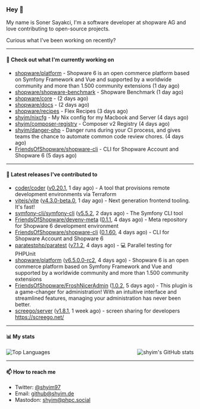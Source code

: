 ### Hey 👋

My name is Soner Sayakci, I'm a software developer at shopware AG and love contributing to open-source projects.

Curious what I've been working on recently?

---

#### 👷 Check out what I'm currently working on

- [shopware/platform](https://github.com/shopware/platform) - Shopware 6 is an open commerce platform based on Symfony Framework and Vue and supported by a worldwide community and more than 1.500 community extensions (1 day ago)
- [shopware/shopware-benchmark](https://github.com/shopware/shopware-benchmark) - Shopware Benchmark (1 day ago)
- [shopware/core](https://github.com/shopware/core) -  (2 days ago)
- [shopware/docs](https://github.com/shopware/docs) -  (2 days ago)
- [shopware/recipes](https://github.com/shopware/recipes) - Flex Recipes (3 days ago)
- [shyim/nixcfg](https://github.com/shyim/nixcfg) - My Nix config for my Macbook and Server (4 days ago)
- [shyim/composer-registry](https://github.com/shyim/composer-registry) - Composer v2 Registry (4 days ago)
- [shyim/danger-php](https://github.com/shyim/danger-php) - Danger runs during your CI process, and gives teams the chance to automate common code review chores. (4 days ago)
- [FriendsOfShopware/shopware-cli](https://github.com/FriendsOfShopware/shopware-cli) - CLI for Shopware Account and Shopware 6 (5 days ago)

---

#### 🔭 Latest releases I've contributed to

- [coder/coder](https://github.com/coder/coder) ([v0.20.1](https://github.com/coder/coder/releases/tag/v0.20.1), 1 day ago) - A tool that provisions remote development environments via Terraform
- [vitejs/vite](https://github.com/vitejs/vite) ([v4.3.0-beta.0](https://github.com/vitejs/vite/releases/tag/v4.3.0-beta.0), 1 day ago) - Next generation frontend tooling. It&#39;s fast!
- [symfony-cli/symfony-cli](https://github.com/symfony-cli/symfony-cli) ([v5.5.2](https://github.com/symfony-cli/symfony-cli/releases/tag/v5.5.2), 2 days ago) - The Symfony CLI tool
- [FriendsOfShopware/devenv-meta](https://github.com/FriendsOfShopware/devenv-meta) ([0.1.1](https://github.com/FriendsOfShopware/devenv-meta/releases/tag/0.1.1), 4 days ago) - Meta repository for Shopware 6 development environment
- [FriendsOfShopware/shopware-cli](https://github.com/FriendsOfShopware/shopware-cli) ([0.1.60](https://github.com/FriendsOfShopware/shopware-cli/releases/tag/0.1.60), 4 days ago) - CLI for Shopware Account and Shopware 6
- [paratestphp/paratest](https://github.com/paratestphp/paratest) ([v7.1.2](https://github.com/paratestphp/paratest/releases/tag/v7.1.2), 4 days ago) - :computer: Parallel testing for PHPUnit
- [shopware/platform](https://github.com/shopware/platform) ([v6.5.0.0-rc2](https://github.com/shopware/platform/releases/tag/v6.5.0.0-rc2), 4 days ago) - Shopware 6 is an open commerce platform based on Symfony Framework and Vue and supported by a worldwide community and more than 1.500 community extensions
- [FriendsOfShopware/FroshNicerAdmin](https://github.com/FriendsOfShopware/FroshNicerAdmin) ([1.0.2](https://github.com/FriendsOfShopware/FroshNicerAdmin/releases/tag/1.0.2), 5 days ago) - This plugin is a game-changer for administration! With an intuitive interface and streamlined features, managing your administration has never been better.
- [screego/server](https://github.com/screego/server) ([v1.8.1](https://github.com/screego/server/releases/tag/v1.8.1), 1 week ago) - screen sharing for developers https://screego.net/

---

#### 📊 My stats

<img align="right" alt="shyim's GitHub stats" src="https://github-readme-stats.vercel.app/api?username=shyim&count_private=1&show_icons=true&" />

![Top Languages](https://github-readme-stats.vercel.app/api/top-langs/?username=shyim)

---

#### 📫 How to reach me

- Twitter: [@shyim97](https://twitter.com/shyim97)
- Email: [github@shyim.de](mailto://github@shyim.de)
- Mastodon: <a rel="me" href="https://phpc.social/@shyim">shyim@phpc.social</a>
